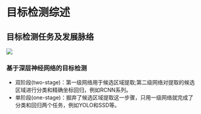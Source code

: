 # 目标检测综述

## 目标检测任务及发展脉络

![](https://moonstarimg.oss-cn-hangzhou.aliyuncs.com/picgo_img/20210804091653.png)

### 基于深层神经网络的目标检测

- 双阶段(two-stage)：第一级网络用于候选区域提取;第二级网络对提取的候选区域进行分类和精确坐标回归，例如RCNN系列。
- 单阶段(one-stage)：掘弃了候选区域提取这一步骤，只用一级网络就完成了分类和回归两个任务，例如YOLO和SSD等。
